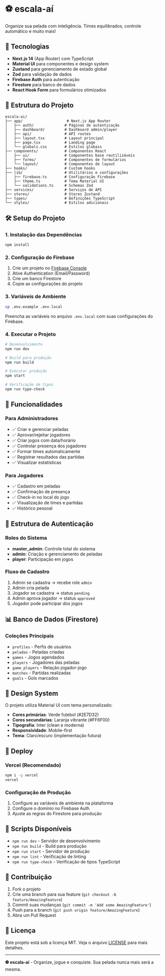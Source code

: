 # ⚽ escala-aí

Organize sua pelada com inteligência. Times equilibrados, controle automático e muito mais!

## 🚀 Tecnologias

- **Next.js 14** (App Router) com TypeScript
- **Material UI** para componentes e design system
- **Zustand** para gerenciamento de estado global
- **Zod** para validação de dados
- **Firebase Auth** para autenticação
- **Firestore** para banco de dados
- **React Hook Form** para formulários otimizados

## 📁 Estrutura do Projeto

```
escala-ai/
├── app/                    # Next.js App Router
│   ├── auth/              # Páginas de autenticação
│   ├── dashboard/         # Dashboard admin/player
│   ├── api/               # API routes
│   ├── layout.tsx         # Layout principal
│   ├── page.tsx           # Landing page
│   └── globals.css        # Estilos globais
├── components/            # Componentes React
│   ├── ui/                # Componentes base reutilizáveis
│   ├── forms/             # Componentes de formulários
│   └── layout/            # Componentes de layout
├── hooks/                 # Custom hooks
├── lib/                   # Utilitários e configurações
│   ├── firebase.ts        # Configuração Firebase
│   ├── theme.ts           # Tema Material UI
│   └── validations.ts     # Schemas Zod
├── services/              # Serviços de API
├── stores/                # Stores Zustand
├── types/                 # Definições TypeScript
└── styles/                # Estilos adicionais
```

## 🛠️ Setup do Projeto

### 1. Instalação das Dependências

```bash
npm install
```

### 2. Configuração do Firebase

1. Crie um projeto no [Firebase Console](https://console.firebase.google.com/)
2. Ative Authentication (Email/Password)
3. Crie um banco Firestore
4. Copie as configurações do projeto

### 3. Variáveis de Ambiente

```bash
cp .env.example .env.local
```

Preencha as variáveis no arquivo `.env.local` com suas configurações do Firebase.

### 4. Executar o Projeto

```bash
# Desenvolvimento
npm run dev

# Build para produção
npm run build

# Executar produção
npm start

# Verificação de tipos
npm run type-check
```

## 🎯 Funcionalidades

### Para Administradores
- ✅ Criar e gerenciar peladas
- ✅ Aprovar/rejeitar jogadores
- ✅ Criar jogos com data/horário
- ✅ Controlar presença dos jogadores
- ✅ Formar times automaticamente
- ✅ Registrar resultados das partidas
- ✅ Visualizar estatísticas

### Para Jogadores
- ✅ Cadastro em peladas
- ✅ Confirmação de presença
- ✅ Check-in no local do jogo
- ✅ Visualização de times e partidas
- ✅ Histórico pessoal

## 🔐 Estrutura de Autenticação

### Roles do Sistema
- **master_admin**: Controle total do sistema
- **admin**: Criação e gerenciamento de peladas
- **player**: Participação em jogos

### Fluxo de Cadastro
1. Admin se cadastra → recebe role `admin`
2. Admin cria pelada
3. Jogador se cadastra → status `pending`
4. Admin aprova jogador → status `approved`
5. Jogador pode participar dos jogos

## 📊 Banco de Dados (Firestore)

### Coleções Principais
- `profiles` - Perfis de usuários
- `peladas` - Peladas criadas
- `games` - Jogos agendados
- `players` - Jogadores das peladas
- `game_players` - Relação jogador-jogo
- `matches` - Partidas realizadas
- `goals` - Gols marcados

## 🎨 Design System

O projeto utiliza Material UI com tema personalizado:
- **Cores primárias**: Verde futebol (#2E7D32)
- **Cores secundárias**: Laranja vibrante (#FF6F00)
- **Tipografia**: Inter (clean e moderna)
- **Responsividade**: Mobile-first
- **Tema**: Claro/escuro (implementação futura)

## 🚀 Deploy

### Vercel (Recomendado)
```bash
npm i -g vercel
vercel
```

### Configuração de Produção
1. Configure as variáveis de ambiente na plataforma
2. Configure o domínio no Firebase Auth
3. Ajuste as regras do Firestore para produção

## 📝 Scripts Disponíveis

- `npm run dev` - Servidor de desenvolvimento
- `npm run build` - Build para produção
- `npm run start` - Servidor de produção
- `npm run lint` - Verificação de linting
- `npm run type-check` - Verificação de tipos TypeScript

## 🤝 Contribuição

1. Fork o projeto
2. Crie uma branch para sua feature (`git checkout -b feature/AmazingFeature`)
3. Commit suas mudanças (`git commit -m 'Add some AmazingFeature'`)
4. Push para a branch (`git push origin feature/AmazingFeature`)
5. Abra um Pull Request

## 📄 Licença

Este projeto está sob a licença MIT. Veja o arquivo [LICENSE](LICENSE) para mais detalhes.

---

**⚽ escala-aí** - Organize, jogue e conquiste. Sua pelada nunca mais será a mesma.